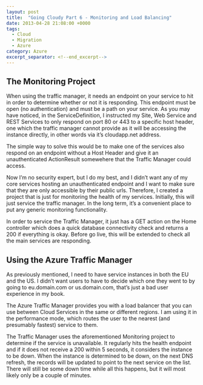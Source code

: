 ```yaml
---
layout: post
title:  "Going Cloudy Part 6 - Monitoring and Load Balancing"
date: 2013-04-28 21:08:00 +0000
tags:
  - Cloud
  - Migration
  - Azure
category: Azure
excerpt_separator: <!--end_excerpt-->
---
```


## The Monitoring Project
When using the traffic manager, it needs an endpoint on your service to hit in order to determine whether or not it is responding. This endpoint must be open (no authentication) and must be a path on your service. As you may have noticed, in the ServiceDefinition, I instructed my Site, Web Service and REST Services to only respond on port 80 or 443 to a specific host header, one which the traffic manager cannot provide as it will be accessing the instance directly, in other words via it’s cloudapp.net address.
<!--end_excerpt-->
The simple way to solve this would be to make one of the services also respond on an endpoint without a Host Header and give it an unauthenticated ActionResult somewehere that the Traffic Manager could access.

Now I’m no security expert, but I do my best, and I didn’t want any of my core services hosting an unauthenticated endpoint and I want to make sure that they are only accessible by their public urls. Therefore, I created a project that is just for monitoring the health of my services. Initially, this will just service the traffic manager. In the long term, it’s a convenient place to put any generic monitoring functionality.

In order to service the Traffic Manager, it just has a GET action on the Home controller which does a quick database connectivity check and returns a 200 if everything is okay. Before go live, this will be extended to check all the main services are responding.

## Using the Azure Traffic Manager
As previously mentioned, I need to have service instances in both the EU and the US. I didn’t want users to have to decide which one they went to by going to eu.domain.com or us.domain.com, that’s just a bad user experience in my book.

The Azure Traffic Manager provides you with a load balancer that you can use between Cloud Services in the same or different regions. I am using it in the performance mode, which routes the user to the nearest (and presumably fastest) service to them.

The Traffic Manager uses the aforementioned Monitoring project to determine if the service is unavailable. It regularly hits the health endpoint and if it does not receive a 200 within 5 seconds, it considers the instance to be down. When the instance is determined to be down, on the next DNS refresh, the records will be updated to point to the next service on the list. There will still be some down time while all this happens, but it will most likely only be a couple of minutes.
